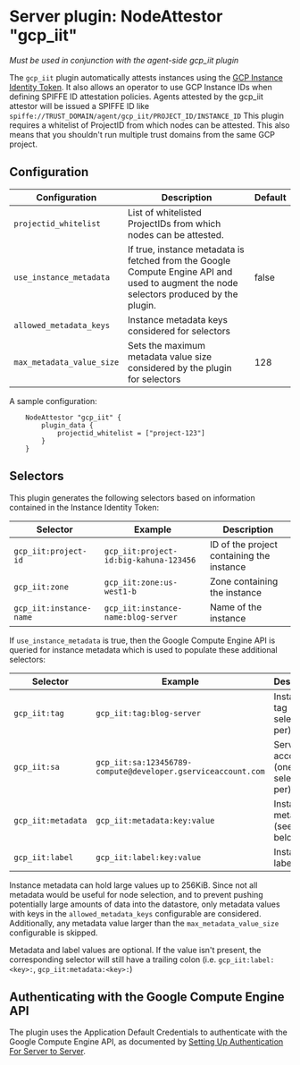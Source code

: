 # Server plugin: NodeAttestor "gcp_iit"

*Must be used in conjunction with the agent-side gcp_iit plugin*

The `gcp_iit` plugin automatically attests instances using the [GCP Instance Identity Token](https://cloud.google.com/compute/docs/instances/verifying-instance-identity). It also allows an operator to use GCP Instance IDs when defining SPIFFE ID attestation policies.
Agents attested by the gcp_iit attestor will be issued a SPIFFE ID like `spiffe://TRUST_DOMAIN/agent/gcp_iit/PROJECT_ID/INSTANCE_ID`
This plugin requires a whitelist of ProjectID from which nodes can be attested. This also means that you shouldn't run multiple trust domains from the same GCP project.

## Configuration

| Configuration             | Description                                                                                        | Default                                    |
|---------------------------|----------------------------------------------------------------------------------------------------|--------------------------------------------|
| `projectid_whitelist`     | List of whitelisted ProjectIDs from which nodes can be attested.  |         |
| `use_instance_metadata`   | If true, instance metadata is fetched from the Google Compute Engine API and used to augment the node selectors produced by the plugin. | false |
| `allowed_metadata_keys`   | Instance metadata keys considered for selectors | |
| `max_metadata_value_size` | Sets the maximum metadata value size considered by the plugin for selectors | 128 |

A sample configuration:

```
    NodeAttestor "gcp_iit" {
        plugin_data {
            projectid_whitelist = ["project-123"]
        }
    }
```

## Selectors

This plugin generates the following selectors based on information contained in the Instance Identity Token:

| Selector                   | Example                                                      | Description                               |
| -------------------------- | ------------------------------------------------------------ | ----------------------------------------- |
| `gcp_iit:project-id`       | `gcp_iit:project-id:big-kahuna-123456`                       | ID of the project containing the instance |
| `gcp_iit:zone`             | `gcp_iit:zone:us-west1-b`                                    | Zone containing the instance              |
| `gcp_iit:instance-name`    | `gcp_iit:instance-name:blog-server`                          | Name of the instance                      |

If `use_instance_metadata` is true, then the Google Compute Engine API is queried for instance metadata which is used to populate these additional selectors:

| Selector                   | Example                                                      | Description                                                                     |
| -------------------------- | ------------------------------------------------------------ | --------------------------------------------------------------------------------|
| `gcp_iit:tag`              | `gcp_iit:tag:blog-server`                                    | Instance tag (one selector per)
| `gcp_iit:sa`               | `gcp_iit:sa:123456789-compute@developer.gserviceaccount.com` | Service account (one selector per) 
| `gcp_iit:metadata`         | `gcp_iit:metadata:key:value`                                 | Instance metadata (see caveat below)
| `gcp_iit:label`            | `gcp_iit:label:key:value`                                    | Instance label

Instance metadata can hold large values up to 256KiB. Since not all metadata would be useful for node selection, and to prevent pushing potentially large amounts
of data into the datastore, only metadata values with keys in the `allowed_metadata_keys` configurable are considered. Additionally, any metadata value larger than the
`max_metadata_value_size` configurable is skipped.

Metadata and label values are optional. If the value isn't present, the corresponding selector will still have a trailing colon (i.e. `gcp_iit:label:<key>:`, `gcp_iit:metadata:<key>:`)

## Authenticating with the Google Compute Engine API

The plugin uses the Application Default Credentials to authenticate with the Google Compute Engine API, as documented by [Setting Up Authentication For Server to Server](https://cloud.google.com/docs/authentication/production).
